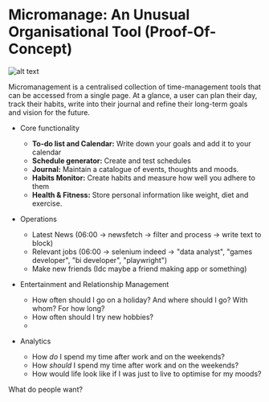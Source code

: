# Micromanage: An Unusual Organisational Tool (Proof-Of-Concept)

![alt text](https://github.com/waterbuffalo13/Waterbuffalo-Micromanagement/blob/master/screenshot-gif.gif)

Micromanagement is a centralised collection of time-management tools that can be accessed from a single page. At a glance, a user can plan their day, track their habits, write into their journal and refine their long-term goals and vision for the future. 

  * Core functionality
    *  **To-do list and Calendar:** Write down your goals and add it to your calendar
    *  **Schedule generator:** Create and test schedules
    *  **Journal:** Maintain a catalogue of events, thoughts and moods.
    *  **Habits Monitor:** Create habits and measure how well you adhere to them
    *  **Health & Fitness:** Store personal information like weight, diet and exercise. 
    
  * Operations
    *  Latest News (06:00 -> newsfetch -> filter and process -> write text to block)
    *  Relevant jobs (06:00 -> selenium indeed -> "data analyst", "games developer", "bi developer", "playwright")
    *  Make new friends (Idc maybe a friend making app or something) 
  
  * Entertainment and Relationship Management
    *  How often should I go on a holiday? And where should I go? With whom? For how long?
    *  How often should I try new hobbies?
    *  

  * Analytics
    * How *do* I spend my time after work and on the weekends?
    * How *should* I spend my time after work and on the weekends? 
    * How would life look like if I was just to live to optimise for my moods?

What do people want?
